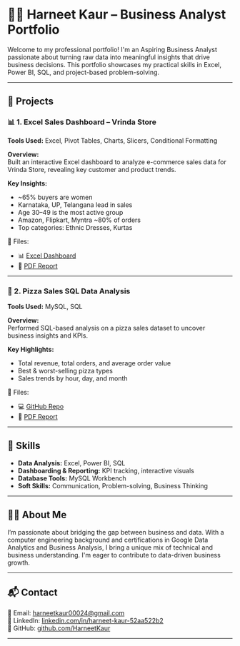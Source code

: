 # 👩‍💻 Harneet Kaur – Business Analyst Portfolio  

Welcome to my professional portfolio! I'm an Aspiring Business Analyst passionate about turning raw data into meaningful insights that drive business decisions. This portfolio showcases my practical skills in Excel, Power BI, SQL, and project-based problem-solving.

---

## 📁 Projects  

### 📊 1. Excel Sales Dashboard – Vrinda Store  
**Tools Used:** Excel, Pivot Tables, Charts, Slicers, Conditional Formatting  

**Overview:**  
Built an interactive Excel dashboard to analyze e-commerce sales data for Vrinda Store, revealing key customer and product trends.  

**Key Insights:**  
- ~65% buyers are women  
- Karnataka, UP, Telangana lead in sales  
- Age 30–49 is the most active group  
- Amazon, Flipkart, Myntra ~80% of orders  
- Top categories: Ethnic Dresses, Kurtas  

📂 Files:  
- 📊 [Excel Dashboard](https://github.com/Harneetkaur-24/Vrinda-Store-Annual-Report-2022-Excel-Project/blob/main/Vrinda-Store-Annual-Report-2022-Excel-Project.xlsx)  
- 📄 [PDF Report](https://github.com/Harneetkaur-24/Vrinda-Store-Annual-Report-2022-Excel-Project/blob/main/Vrinda-Store-Annual-Report-2022-Excel-Project.pdf.pdf)  

---

### 🧾 2. Pizza Sales SQL Data Analysis  
**Tools Used:** MySQL, SQL

**Overview:**  
Performed SQL-based analysis on a pizza sales dataset to uncover business insights and KPIs.  

**Key Highlights:**  
- Total revenue, total orders, and average order value  
- Best & worst-selling pizza types  
- Sales trends by hour, day, and month  

📂 Files:  
- 💻 [GitHub Repo](https://github.com/Harneetkaur-24/Pizza-Sales-Business-Analysis-SQL-Project)  
- 📄 [PDF Report](https://github.com/Harneetkaur-24/Pizza-Sales-Business-Analysis-SQL-Project/blob/main/Pizza-Sales-Business-Analysis-SQL-Project.pdf)  

---

## 🧠 Skills  

- **Data Analysis:** Excel, Power BI, SQL  
- **Dashboarding & Reporting:** KPI tracking, interactive visuals  
- **Database Tools:** MySQL Workbench  
- **Soft Skills:** Communication, Problem-solving, Business Thinking  

---

## 🙋‍♀️ About Me  

I’m passionate about bridging the gap between business and data. With a computer engineering background and certifications in Google Data Analytics and Business Analysis, I bring a unique mix of technical and business understanding. I'm eager to contribute to data-driven business growth.

---

## 📬 Contact  

📧 Email: [harneetkaur00024@gmail.com](mailto:harneetkaur00024@gmail.com)  
🔗 LinkedIn: [linkedin.com/in/harneet-kaur-52aa522b2](https://www.linkedin.com/in/harneet-kaur-52aa522b2)  
💼 GitHub: [github.com/HarneetKaur](https://github.com/Harneetkaur-24)  

---


